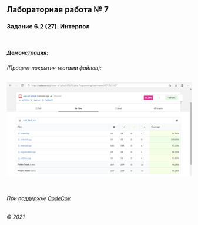 ## Лабораторная работа № 7  
### Задание 6.2 (27). Интерпол 
&nbsp;
##### _Демонстрация_:
###### (Процент покрытия тестами файлов):
![alt text](coverage.png "Скриншот с отображением покрытия файлов тестами")

&nbsp;

######  При поддержке [CodeCov](https://about.codecov.io/) 
###### © 2021